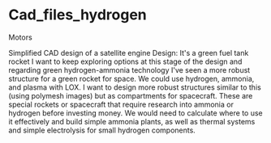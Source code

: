 # Cad_files_hydrogen
Motors

Simplified CAD design of a satellite engine
Design: It's a green fuel tank rocket
I want to keep exploring options at this stage
of the design and regarding green hydrogen-ammonia technology
I've seen a more robust structure for a green rocket
for space. We could use hydrogen, ammonia, and plasma with LOX.
I want to design more robust structures similar to this (using polymesh images) but as compartments for spacecraft. These are special rockets or spacecraft that require research into ammonia or hydrogen before investing money. We would need to calculate where to use it effectively and build simple ammonia plants, as well as thermal systems and simple electrolysis for small hydrogen components.

